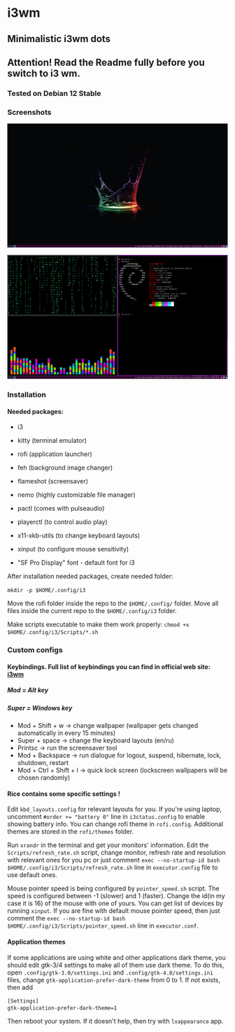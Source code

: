 # i3wm
## Minimalistic i3wm dots

## Attention! Read the Readme fully before you switch to i3 wm. 
### Tested on Debian 12 Stable
### Screenshots
![](src/desktop.png)

![](src/windows.png)

### Installation
#### Needed packages:
- i3
- kitty (terminal emulator)
- rofi (application launcher)
- feh (background image changer)
- flameshot (screensaver)
- nemo (highly customizable file manager)
- pactl (comes with pulseaudio)
- playerctl (to control audio play)
- x11-xkb-utils (to change keyboard layouts)
- xinput (to configure mouse sensitivity)

- "SF Pro Display" font - default font for i3

After installation needed packages, create needed folder:

```mkdir -p $HOME/.config/i3```


Move the rofi folder inside the repo to the ```$HOME/.config/``` folder. Move all files inside the current repo to the ```$HOME/.config/i3``` folder.

Make scripts executable to make them work properly: ```chmod +x $HOME/.config/i3/Scripts/*.sh```

### Custom configs
#### Keybindings. Full list of keybindings you can find in official web site: [i3wm](https://i3wm.org/)

##### Mod = Alt key
##### Super = Windows key

- Mod + Shift + w -> change wallpaper (wallpaper gets changed automatically in every 15 minutes)
- Super + space -> change the keyboard layouts (en/ru)
- Printsc -> run the screensaver tool
- Mod + Backspace -> run dialogue for logout, suspend, hibernate, lock, shutdown, restart
- Mod + Ctrl + Shift + l -> quick lock screen (lockscreen wallpapers will be chosen randomly)

#### Rice contains some specific settings !

Edit ```kbd_layouts.config``` for relevant layouts for you.
If you're using laptop, uncomment ```#order += "battery 0"``` line in ```i3status.config``` to enable showing battery info.
You can change rofi theme in ```rofi.config```. Additional themes are stored in the ```rofi/themes``` folder.

Run ```xrandr``` in the terminal and get your monitors' information. Edit the ```Scripts/refresh_rate.sh``` script, change monitor, refresh rate and resolution with relevant ones for you pc or just comment ```exec --no-startup-id bash $HOME/.config/i3/Scripts/refresh_rate.sh``` line in ```executor.config``` file to use default ones.

Mouse pointer speed is being configured by ```pointer_speed.sh``` script. The speed is configured between -1 (slower) and 1 (faster). Change the id(in my case it is 16) of the mouse with one of yours. You can get list of devices by running ```xinput```. If you are fine with default mouse pointer speed, then just comment the ```exec --no-startup-id bash $HOME/.config/i3/Scripts/pointer_speed.sh``` line in ```executor.conf```.

#### Application themes

If some applications are using white and other applications dark theme, you should edit gtk-3/4 settings to make all of them use dark theme. To do this, open ```.config/gtk-3.0/settings.ini``` and ```.config/gtk-4.0/settings.ini``` files, change ```gtk-application-prefer-dark-theme``` from 0 to 1. If not exists, then add 

```
[Settings]
gtk-application-prefer-dark-theme=1
```

Then reboot your system. If it doesn't help, then try with ```lxappearance``` app.
